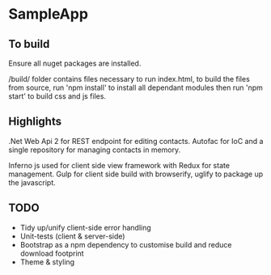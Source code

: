 # SampleApp

## To build

Ensure all nuget packages are installed.

/build/ folder contains files necessary to run index.html, to build the files from source, run 'npm install' to install all dependant modules then run 'npm start' to build css and js files.

## Highlights

.Net Web Api 2 for REST endpoint for editing contacts.  Autofac for IoC and a single repository for managing contacts in memory.

Inferno js used for client side view framework with Redux for state management.  Gulp for client side build with browserify, uglify to package up the javascript.

## TODO

- Tidy up/unify client-side error handling
- Unit-tests (client & server-side)
- Bootstrap as a npm dependency to customise build and reduce download footprint
- Theme & styling
